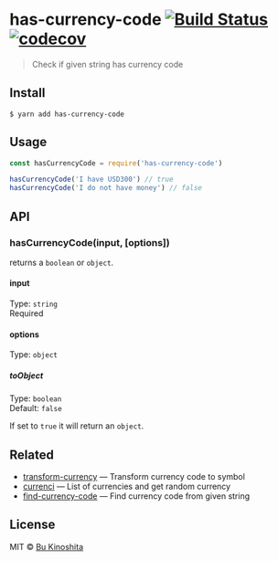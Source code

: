 # has-currency-code [![Build Status](https://travis-ci.org/bukinoshita/has-currency-code.svg?branch=master)](https://travis-ci.org/bukinoshita/has-currency-code) [![codecov](https://codecov.io/gh/bukinoshita/has-currency-code/branch/master/graph/badge.svg)](https://codecov.io/gh/bukinoshita/has-currency-code)

> Check if given string has currency code

## Install

```
$ yarn add has-currency-code
```

## Usage

```js
const hasCurrencyCode = require('has-currency-code')

hasCurrencyCode('I have USD300') // true
hasCurrencyCode('I do not have money') // false
```

## API

### hasCurrencyCode(input, [options])

returns a `boolean` or `object`.

#### input

Type: `string`<br/>
Required

#### options

Type: `object`

##### toObject

Type: `boolean`<br/>
Default: `false`

If set to `true` it will return an `object`.

## Related

- [transform-currency](https://github.com/bukinoshita/transform-currency) — Transform currency code to symbol
- [currenci](https://github.com/bukinoshita/currenci) — List of currencies and get random currency
- [find-currency-code](https://github.com/bukinoshita/find-currency-code) — Find currency code from given string

## License

MIT © [Bu Kinoshita](https://bukinoshita.io)

